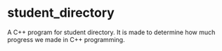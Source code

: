 # student_directory
A C++ program for student directory.
It is made to determine how much progress we made in C++ programming.
